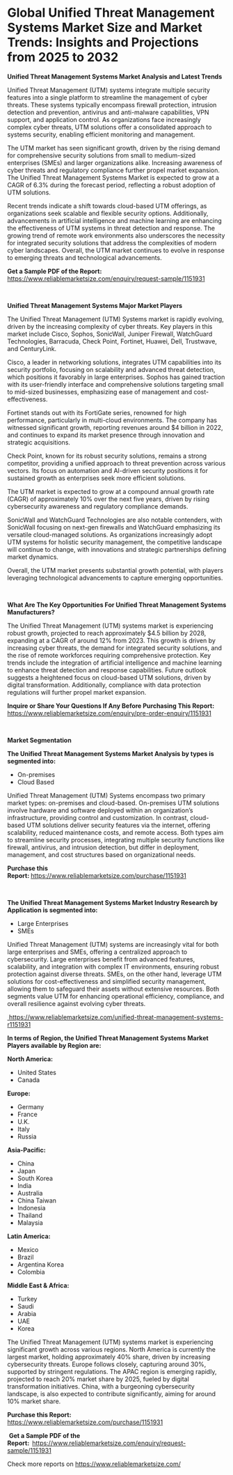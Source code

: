 <p><h1>Global Unified Threat Management Systems Market Size and Market Trends: Insights and Projections from 2025 to 2032</h1></p><p><strong>Unified Threat Management Systems Market Analysis and Latest Trends</strong></p>
<p><p>Unified Threat Management (UTM) systems integrate multiple security features into a single platform to streamline the management of cyber threats. These systems typically encompass firewall protection, intrusion detection and prevention, antivirus and anti-malware capabilities, VPN support, and application control. As organizations face increasingly complex cyber threats, UTM solutions offer a consolidated approach to systems security, enabling efficient monitoring and management.</p><p>The UTM market has seen significant growth, driven by the rising demand for comprehensive security solutions from small to medium-sized enterprises (SMEs) and larger organizations alike. Increasing awareness of cyber threats and regulatory compliance further propel market expansion. The Unified Threat Management Systems Market is expected to grow at a CAGR of 6.3% during the forecast period, reflecting a robust adoption of UTM solutions.</p><p>Recent trends indicate a shift towards cloud-based UTM offerings, as organizations seek scalable and flexible security options. Additionally, advancements in artificial intelligence and machine learning are enhancing the effectiveness of UTM systems in threat detection and response. The growing trend of remote work environments also underscores the necessity for integrated security solutions that address the complexities of modern cyber landscapes. Overall, the UTM market continues to evolve in response to emerging threats and technological advancements.</p></p>
<p><strong>Get a Sample PDF of the Report:&nbsp;</strong> <a href="https://www.reliablemarketsize.com/enquiry/request-sample/1151931?utm_campaign=2876&utm_medium=2&utm_source=Github&utm_content=ia&utm_term=10032025&utm_id=unified-threat-management-systems">https://www.reliablemarketsize.com/enquiry/request-sample/1151931</a></p>
<p>&nbsp;</p>
<p><strong>Unified Threat Management Systems Major Market Players</strong></p>
<p><p>The Unified Threat Management (UTM) Systems market is rapidly evolving, driven by the increasing complexity of cyber threats. Key players in this market include Cisco, Sophos, SonicWall, Juniper Firewall, WatchGuard Technologies, Barracuda, Check Point, Fortinet, Huawei, Dell, Trustwave, and CenturyLink. </p><p>Cisco, a leader in networking solutions, integrates UTM capabilities into its security portfolio, focusing on scalability and advanced threat detection, which positions it favorably in large enterprises. Sophos has gained traction with its user-friendly interface and comprehensive solutions targeting small to mid-sized businesses, emphasizing ease of management and cost-effectiveness. </p><p>Fortinet stands out with its FortiGate series, renowned for high performance, particularly in multi-cloud environments. The company has witnessed significant growth, reporting revenues around $4 billion in 2022, and continues to expand its market presence through innovation and strategic acquisitions. </p><p>Check Point, known for its robust security solutions, remains a strong competitor, providing a unified approach to threat prevention across various vectors. Its focus on automation and AI-driven security positions it for sustained growth as enterprises seek more efficient solutions. </p><p>The UTM market is expected to grow at a compound annual growth rate (CAGR) of approximately 10% over the next five years, driven by rising cybersecurity awareness and regulatory compliance demands. </p><p>SonicWall and WatchGuard Technologies are also notable contenders, with SonicWall focusing on next-gen firewalls and WatchGuard emphasizing its versatile cloud-managed solutions. As organizations increasingly adopt UTM systems for holistic security management, the competitive landscape will continue to change, with innovations and strategic partnerships defining market dynamics. </p><p>Overall, the UTM market presents substantial growth potential, with players leveraging technological advancements to capture emerging opportunities.</p></p>
<p>&nbsp;</p>
<p><strong>What Are The Key Opportunities For Unified Threat Management Systems Manufacturers?</strong></p>
<p><p>The Unified Threat Management (UTM) systems market is experiencing robust growth, projected to reach approximately $4.5 billion by 2028, expanding at a CAGR of around 12% from 2023. This growth is driven by increasing cyber threats, the demand for integrated security solutions, and the rise of remote workforces requiring comprehensive protection. Key trends include the integration of artificial intelligence and machine learning to enhance threat detection and response capabilities. Future outlook suggests a heightened focus on cloud-based UTM solutions, driven by digital transformation. Additionally, compliance with data protection regulations will further propel market expansion.</p></p>
<p><strong>Inquire or Share Your Questions If Any Before Purchasing This Report:</strong> <a href="https://www.reliablemarketsize.com/enquiry/pre-order-enquiry/1151931?utm_campaign=2876&utm_medium=2&utm_source=Github&utm_content=ia&utm_term=10032025&utm_id=unified-threat-management-systems">https://www.reliablemarketsize.com/enquiry/pre-order-enquiry/1151931</a></p>
<p>&nbsp;</p>
<p><strong>Market Segmentation</strong></p>
<p><strong>The Unified Threat Management Systems Market Analysis by types is segmented into:</strong></p>
<p><ul><li>On-premises</li><li>Cloud Based</li></ul></p>
<p><p>Unified Threat Management (UTM) Systems encompass two primary market types: on-premises and cloud-based. On-premises UTM solutions involve hardware and software deployed within an organization’s infrastructure, providing control and customization. In contrast, cloud-based UTM solutions deliver security features via the internet, offering scalability, reduced maintenance costs, and remote access. Both types aim to streamline security processes, integrating multiple security functions like firewall, antivirus, and intrusion detection, but differ in deployment, management, and cost structures based on organizational needs.</p></p>
<p><strong>Purchase this Report:&nbsp;</strong><a href="https://www.reliablemarketsize.com/purchase/1151931?utm_campaign=2876&utm_medium=2&utm_source=Github&utm_content=ia&utm_term=10032025&utm_id=unified-threat-management-systems">https://www.reliablemarketsize.com/purchase/1151931</a></p>
<p>&nbsp;</p>
<p><strong>The Unified Threat Management Systems Market Industry Research by Application is segmented into:</strong></p>
<p><ul><li>Large Enterprises</li><li>SMEs</li></ul></p>
<p><p>Unified Threat Management (UTM) systems are increasingly vital for both large enterprises and SMEs, offering a centralized approach to cybersecurity. Large enterprises benefit from advanced features, scalability, and integration with complex IT environments, ensuring robust protection against diverse threats. SMEs, on the other hand, leverage UTM solutions for cost-effectiveness and simplified security management, allowing them to safeguard their assets without extensive resources. Both segments value UTM for enhancing operational efficiency, compliance, and overall resilience against evolving cyber threats.</p></p>
<p><a href="https://www.reliablemarketsize.com/unified-threat-management-systems-r1151931?utm_campaign=2876&utm_medium=2&utm_source=Github&utm_content=ia&utm_term=10032025&utm_id=unified-threat-management-systems">&nbsp;https://www.reliablemarketsize.com/unified-threat-management-systems-r1151931</a></p>
<p><strong>In terms of Region, the Unified Threat Management Systems Market Players available by Region are:</strong></p>
<p>
    <p> <strong> North America: </strong>
        <ul>
            <li>United States</li>
            <li>Canada</li>
        </ul>
        </p> 
    <p> <strong> Europe: </strong>
        <ul>
            <li>Germany</li>
            <li>France</li>
            <li>U.K.</li>
            <li>Italy</li>
            <li>Russia</li>
        </ul>
        </p> 
    <p> <strong> Asia-Pacific: </strong>
        <ul>
            <li>China</li>
            <li>Japan</li>
            <li>South Korea</li>
            <li>India</li>
            <li>Australia</li>
            <li>China Taiwan</li>
            <li>Indonesia</li>
            <li>Thailand</li>
            <li>Malaysia</li>
        </ul>
        </p> 
    <p> <strong> Latin America: </strong>
        <ul>
            <li>Mexico</li>
            <li>Brazil</li>
            <li>Argentina Korea</li>
            <li>Colombia</li>
        </ul>
        </p> 
    <p> <strong> Middle East & Africa: </strong>
        <ul>
            <li>Turkey</li>
            <li>Saudi</li>
            <li>Arabia</li>
            <li>UAE</li>
            <li>Korea</li>
        </ul>
    </p>
    </p>
<p><p>The Unified Threat Management (UTM) systems market is experiencing significant growth across various regions. North America is currently the largest market, holding approximately 40% share, driven by increasing cybersecurity threats. Europe follows closely, capturing around 30%, supported by stringent regulations. The APAC region is emerging rapidly, projected to reach 20% market share by 2025, fueled by digital transformation initiatives. China, with a burgeoning cybersecurity landscape, is also expected to contribute significantly, aiming for around 10% market share.</p></p>
<p><strong>Purchase this Report: </strong><a href="https://www.reliablemarketsize.com/purchase/1151931?utm_campaign=2876&utm_medium=2&utm_source=Github&utm_content=ia&utm_term=10032025&utm_id=unified-threat-management-systems">https://www.reliablemarketsize.com/purchase/1151931</a></p>
<p>&nbsp;<strong>Get a Sample PDF of the Report:&nbsp;&nbsp;</strong><a href="https://www.reliablemarketsize.com/enquiry/request-sample/1151931?utm_campaign=2876&utm_medium=2&utm_source=Github&utm_content=ia&utm_term=10032025&utm_id=unified-threat-management-systems">https://www.reliablemarketsize.com/enquiry/request-sample/1151931</a></p>
<p><strong></strong></p>
<p>Check more reports on <a href="https://www.reliablemarketsize.com/?utm_campaign=2876&utm_medium=2&utm_source=Github&utm_content=ia&utm_term=10032025&utm_id=unified-threat-management-systems">https://www.reliablemarketsize.com/</a></p>